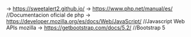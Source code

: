 <!-- Documentacion utilizada -->
-> https://sweetalert2.github.io/
-> https://www.php.net/manual/es/ //Documentacion oficial de php
-> https://developer.mozilla.org/es/docs/Web/JavaScript/ //Javascript Web APIs mozilla
-> https://getbootstrap.com/docs/5.2/ //Bootstrap 5